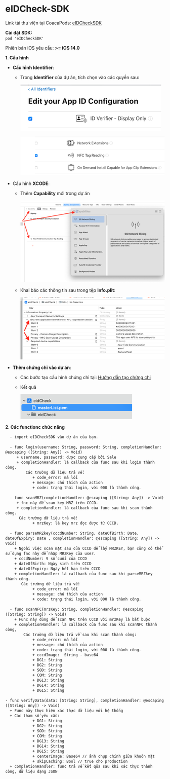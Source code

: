 # eIDCheck-SDK

Link tải thư viện tại CoacaPods: [eIDCheckSDK](https://cocoapods.org/pods/eIDCheckSDK)

**Cài đặt SDK:**   
  `pod 'eIDCheckSDK'`

Phiên bản iOS yêu cầu: **>= iOS 14.0**


**1. Cấu hình**
   * **Cấu hình Identifier**:
     - Trong **Identifier** của dự án, tích chọn vào các quyền sau:
       
          ![Alt text](/image/identifier_2.png)
       
       ![Alt text](/image/identifier_1.png)

   * Cấu hình **XCODE**:
     - Thêm **Capability** mới trong dự án
       
        ![Alt text](/image/config_1.png)

     - Khai báo các thông tin sau trong tệp **Info.plit**:

       ![Alt text](/image/config_2.png)
       
   * **Thêm chứng chỉ vào dự án**:
     - Các bước tạo cấu hình chứng chỉ tại: [Hướng dẫn tạo chứng chỉ](/scripts/README.md)
     - Kết quả
       
          ![Alt text](/image/config_3.png)

  **2. Các functionc chức năng**

      - import eIDCheckSDK vào dự án của bạn.
      
      - func login(username: String, password: String, completionHandler: @escaping ([String: Any]) -> Void)
         + username, password: được cung cấp bởi Sale
         + completionHandler: là callback của func sau khi login thành công.
             Các trường dữ liệu trả về:
                + code_error: mã lỗi
                + message: chú thích của action
                + code: trạng thái login, với 000 là thành công.
                
      - func scanMRZ(completionHandler: @escaping ([String: Any]) -> Void)
         + fnc này để scan key MRZ trên CCCD.
         + completionHandler: là callback của func sau khi scan thành công.
          Các trường dữ liệu trả về:
                + mrzKey: là key mrz đọc được từ CCCD.

      - func parseMRZkey(cccdNumber: String, dateOfBirth: Date, dateOfExpiry: Date , completionHandler: @escaping ([String: Any]) -> Void)
        + Ngoài việc scan mặt sau của CCCD để lấy MRZKEY, bạn cũng có thể sử dụng fnc này để nhập MRZKey của user.
        + cccdNumber: 9 số cuối của CCCD 
        + dateOfBirth: Ngày sinh trên CCCD
        + dateOfExpiry: Ngày hết hạn trên CCCD
        + completionHandler: là callback của func sau khi parseMRZkey thành công.
           Các trường dữ liệu trả về:
                + code_error: mã lỗi
                + message: chú thích của action
                + code: trạng thái login, với 000 là thành công.

      - func scanNFC(mrzKey: String, completionHandler: @escaping ([String: String]) -> Void) 
        + Func này dùng để scan NFC trên CCCD với mrzKey là bắt buộc
        + completionHandler: là callback của func sau khi scanNFC thành công, 
            Các trường dữ liệu trả về sau khi scan thành công:
                + code_error: mã lỗi
                + message: chú thích của action
                + code: trạng thái login, với 000 là thành công.
                + cccdImage:  String - base64
                + DG1: String
                + DG2: String
                + SOD: String
                + COM: String
                + DG13: String
                + DG14: String
                + DG15: String

    - func verifyData(data: [String: String], completionHandler: @escaping ([String: Any]) -> Void)
      + Func này thực hiện xác thực dữ liệu với hệ thống
      + Các tham số yêu cầu:
                + DG1: String
                + DG2: String
                + SOD: String
                + COM: String
                + DG13: String
                + DG14: String
                + DG15: String
                + centerImage: Base64 // ảnh chụp chính giữa khuôn mặt
                + skipCaching: Bool // true cho production
      + completionHandler: func trả về kết qủa sau khi xác thực thành công, dữ liệu dạng JSON
      
        

   
    
       
       
